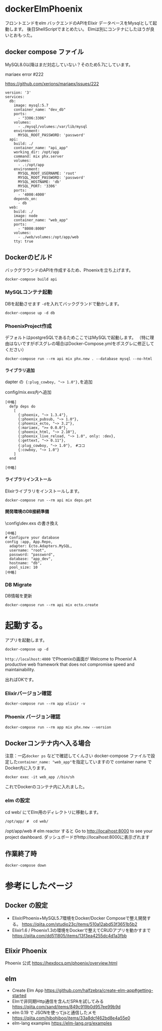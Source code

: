 # dockerElmPhoenix
フロントエンドをelm バックエンドのAPIをElixir
データベースをMysqlとして起動します。
後日ShellScriptでまとめたい。
Elmは別にコンテナにしたほうが良いとおもった。


## docker compose ファイル
MySQL8.0以降はまだ対応していない？そのため5.7にしています。

mariaex error #222

https://github.com/xerions/mariaex/issues/222
```
version: '3'
services:
  db:
    image: mysql:5.7
    container_name: "dev_db"
    ports:
      - "3306:3306"
    volumes:
      - ./mysql/volumes:/var/lib/mysql
    environment:
      MYSQL_ROOT_PASSWORD: 'password'      
  api:
    build: ./
    container_name: "api_app"
    working_dir: /opt/app
    command: mix phx.server
    volumes:
      - .:/opt/app
    environment:
      MYSQL_ROOT_USERNAME: 'root'
      MYSQL_ROOT_PASSWORD: 'password'
      MYSQL_HOSTNAME: 'db'
      MYSQL_PORT: '3306'
    ports:
      - '4000:4000'
    depends_on:
      - db
  web:
    build: ./
    image: node
    container_name: "web_app"
    ports:
      - "8000:8000"
    volumes:
      - ./web/volumes:/opt/app/web
    tty: true
```
## Dockerのビルド
バックグラウンドのAPIを作成するため、Phoenixを立ち上げます。
```
docker-compose build api
```
### MySQLコンテナ起動
DBを起動させます
`-d`を入れてバックグランドで動かします。
```
docker-compose up -d db
```

### PhoenixProject作成
デフォルトはpostgreSQLであるためここではMySQLで起動します。
（特に理由はないですがポスグレの場合はDocker-Compose.ymlをポスグレに修正してください）

```
docker-compose run --rm api mix phx.new . --database mysql --no-html
```
#### ライブラリ追加
dapter の` {:plug_cowboy, "~> 1.0"},`を追加　

config/mix.exs内へ追加
```
[中略]
  defp deps do
    [
      {:phoenix, "~> 1.3.4"},
      {:phoenix_pubsub, "~> 1.0"},
      {:phoenix_ecto, "~> 3.2"},
      {:mariaex, ">= 0.0.0"},
      {:phoenix_html, "~> 2.10"},
      {:phoenix_live_reload, "~> 1.0", only: :dev},
      {:gettext, "~> 0.11"},
      {:plug_cowboy, "~> 1.0"},　#ココ
      {:cowboy, "~> 1.0"}
    ]
  end
  
[中略]
```
#### ライブラリインストール
Elixirライブラリをインストールします。
```
docker-compose run --rm api mix deps.get
```

#### 開発環境のDB接続準備
\config\dev.exs の書き換え
```
[中略]
# Configure your database
config :app, App.Repo,
  adapter: Ecto.Adapters.MySQL,
  username: "root",
  password: "password",
  database: "app_dev",
  hostname: "db",
  pool_size: 10
[中略]

```

### DB Migrate
DB情報を更新
```
docker-compose run --rm api mix ecto.create
```
# 起動する。
アプリを起動します。
```
docker-compose up -d
```
`http://localhost:4000` でPhoenixの画面が
Welcome to Phoenix!
A productive web framework that
does not compromise speed and maintainability.

出ればOKです。

### Elixirバージョン確認
```
docker-compose run --rm app elixir -v
```
### Phoenix バージョン確認
```
docker-compose run --rm app mix phx.new --version
```

## Dockerコンテナ内へ入る場合
注意：一応`docker ps` などで確認してくんさい
docker-compose ファイルで設定した`container_name: "web_app"`を指定していますので container name でDocker内に入ります。

```
docker exec -it web_app //bin/sh
```
これでDockerのコンテナ内に入れました。

### elm の設定
 cd web/
 にてElm用のディレクトリに移動します。

```
/opt/app/ #  cd web/
```
/opt/app/web # elm reactor
すると
Go to <http://localhost:8000> to see your project dashboard.
ダッシュボードがhttp://localhost:8000に表示ざれます
## 作業終了時
```
docker-compose down
```
# 参考にしたページ
## Docker の設定
 - Elixir/Phoenix+MySQL5.7環境をDocker/Docker Composeで整え開発する。
  https://qiita.com/studio23c/items/510a12abd53f3651b5b2
 - Elixir1.6 / Phoenix1.3の環境をDockerで整えてCRUDアプリを動かすまで
  https://qiita.com/dd511805/items/13f3ea4255dc4d1a3fbb 
## Elixir Phoenix
Phoenix 公式
https://hexdocs.pm/phoenix/overview.html

## elm
 - Create Elm App 
  https://github.com/halfzebra/create-elm-app#getting-started
 - Elmで非同期Http通信を含んだSPAを試してみる
  https://qiita.com/sand/items/849c919b0d957ee99b9d
 - elm 0.19 で JSONを使ってjsと通信したメモ
  https://qiita.com/hibohiboo/items/33a8dcf462bd8e4a55e0
 - elm-lang examples
  https://elm-lang.org/examples
